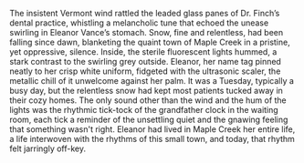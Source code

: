The insistent Vermont wind rattled the leaded glass panes of Dr. Finch’s dental practice, whistling a melancholic tune that echoed the unease swirling in Eleanor Vance’s stomach.  Snow, fine and relentless, had been falling since dawn, blanketing the quaint town of Maple Creek in a pristine, yet oppressive, silence.  Inside, the sterile fluorescent lights hummed, a stark contrast to the swirling grey outside.  Eleanor, her name tag pinned neatly to her crisp white uniform, fidgeted with the ultrasonic scaler, the metallic chill of it unwelcome against her palm.  It was a Tuesday, typically a busy day, but the relentless snow had kept most patients tucked away in their cozy homes.  The only sound other than the wind and the hum of the lights was the rhythmic tick-tock of the grandfather clock in the waiting room, each tick a reminder of the unsettling quiet and the gnawing feeling that something wasn't right.  Eleanor had lived in Maple Creek her entire life, a life interwoven with the rhythms of this small town, and today, that rhythm felt jarringly off-key.
